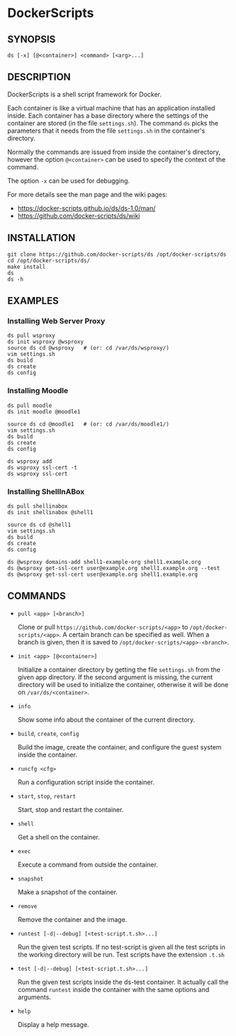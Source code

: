 DockerScripts
=============

## SYNOPSIS

   `ds [-x] [@<container>] <command> [<arg>...]`


## DESCRIPTION

   DockerScripts is a shell script framework for Docker.

   Each container is like a virtual machine that has an application
   installed inside. Each container has a base directory where the
   settings of the container are stored (in the file
   `settings.sh`). The command `ds` picks the parameters that it needs
   from the file `settings.sh` in the container's directory.

   Normally the commands are issued from inside the container's
   directory, however the option `@<container>` can be used to specify
   the context of the command.

   The option `-x` can be used for debugging.

   For more details see the man page and the wiki pages:

   - https://docker-scripts.github.io/ds/ds-1.0/man/
   - https://github.com/docker-scripts/ds/wiki


## INSTALLATION

    git clone https://github.com/docker-scripts/ds /opt/docker-scripts/ds
    cd /opt/docker-scripts/ds/
    make install
    ds
    ds -h


## EXAMPLES

### Installing Web Server Proxy

    ds pull wsproxy
    ds init wsproxy @wsproxy
    source ds cd @wsproxy   # (or: cd /var/ds/wsproxy/)
    vim settings.sh
    ds build
    ds create
    ds config


### Installing Moodle

    ds pull moodle
    ds init moodle @moodle1

    source ds cd @moodle1   # (or: cd /var/ds/moodle1/)
    vim settings.sh
    ds build
    ds create
    ds config

    ds wsproxy add
    ds wsproxy ssl-cert -t
    ds wsproxy ssl-cert


### Installing ShellInABox

    ds pull shellinabox
    ds init shellinabox @shell1

    source ds cd @shell1
    vim settings.sh
    ds build
    ds create
    ds config

    ds @wsproxy domains-add shell1-example-org shell1.example.org
    ds @wsproxy get-ssl-cert user@example.org shell1.example.org --test
    ds @wsproxy get-ssl-cert user@example.org shell1.example.org


## COMMANDS

* `pull <app> [<branch>]`

    Clone or pull `https://github.com/docker-scripts/<app>` to
    `/opt/docker-scripts/<app>`. A certain branch can be specified
    as well. When a branch is given, then it is saved to
    `/opt/docker-scripts/<app>-<branch>`.

* `init <app> [@<container>]`

    Initialize a container directory by getting the file `settings.sh`
    from the given app directory. If the second argument is missing,
    the current directory will be used to initialize the container,
    otherwise it will be done on `/var/ds/<container>`.

* `info`

    Show some info about the container of the current directory.

* `build`, `create`, `config`

    Build the image, create the container, and configure the guest
    system inside the container.

* `runcfg <cfg>`

    Run a configuration script inside the container.

* `start`, `stop`, `restart`

    Start, stop and restart the container.

* `shell`

    Get a shell on the container.

* `exec`

    Execute a command from outside the container.

* `snapshot`

    Make a snapshot of the container.

* `remove`

    Remove the container and the image.

* `runtest [-d|--debug] [<test-script.t.sh>...]`

    Run the given test scripts. If no test-script is given all the
    test scripts in the working directory will be run.  Test scripts
    have the extension `.t.sh`

* `test [-d|--debug] [<test-script.t.sh>...]`

    Run the given test scripts inside the ds-test container.  It
    actually call the command `runtest` inside the container with the
    same options and arguments.

* `help`

    Display a help message.


